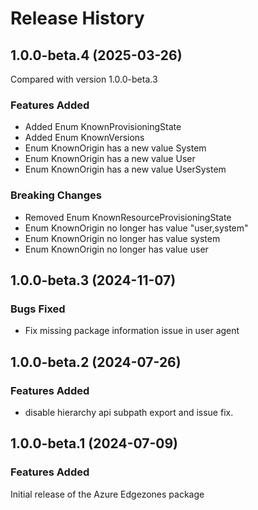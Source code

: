 # Release History
    
## 1.0.0-beta.4 (2025-03-26)
Compared with version 1.0.0-beta.3
    
### Features Added

  - Added Enum KnownProvisioningState
  - Added Enum KnownVersions
  - Enum KnownOrigin has a new value System
  - Enum KnownOrigin has a new value User
  - Enum KnownOrigin has a new value UserSystem

### Breaking Changes

  - Removed Enum KnownResourceProvisioningState
  - Enum KnownOrigin no longer has value "user,system"
  - Enum KnownOrigin no longer has value system
  - Enum KnownOrigin no longer has value user
    
    
## 1.0.0-beta.3 (2024-11-07)

### Bugs Fixed

- Fix missing package information issue in user agent

## 1.0.0-beta.2 (2024-07-26)

### Features Added

- disable hierarchy api subpath export and issue fix.

## 1.0.0-beta.1 (2024-07-09)

### Features Added

Initial release of the Azure Edgezones package
